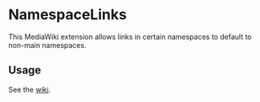 NamespaceLinks
==============

This MediaWiki extension allows links in certain namespaces to default to non-main namespaces.

Usage
-----
See the [wiki](https://github.com/DF-Wiki/NamespaceLinks/wiki).

